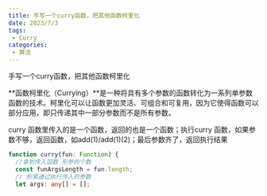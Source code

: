 ```yaml
---
title: 手写一个curry函数，把其他函数柯里化
date: 2023/7/3
tags:
 - Curry
categories:
 - 算法
---
```


手写一个curry函数，把其他函数柯里化

**函数柯里化（Currying）**是一种将具有多个参数的函数转化为一系列单参数函数的技术。柯里化可以让函数更加灵活、可组合和可复用，因为它使得函数可以部分应用，即只传递其中一部分参数而不是所有参数。

curry 函数里传入的是一个函数，返回的也是一个函数；执行curry 函数，如果参数不够，返回函数，如add(1)/add(1)(2)；最后参数齐了，返回执行结果

```typescript
function curry(fun: Function) {
  //拿到传入函数 形参的个数
  const funArgsLength = fun.length;
  // 积累通过执行传入的参数
  let args: any[] = [];